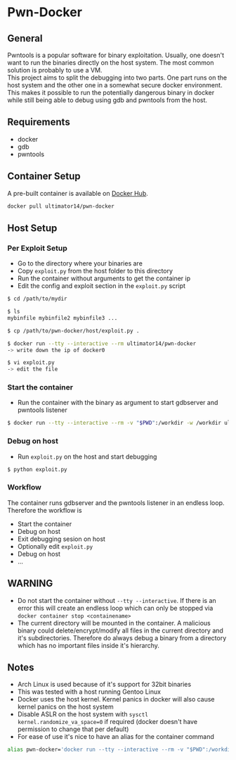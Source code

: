 # Pwn-Docker

## General

Pwntools is a popular software for binary exploitation. Usually, one doesn't want to run the binaries directly on the host system. The most common solution is probably to use a VM.  
This project aims to split the debugging into two parts. One part runs on the host system and the other one in a somewhat secure docker environment. This makes it possible to run the potentially dangerous binary in docker while still being able to debug using gdb and pwntools from the host.

## Requirements

- docker
- gdb
- pwntools

## Container Setup

A pre-built container is available on [Docker Hub](https://hub.docker.com/repository/docker/ultimator14/pwn-docker).  

```bash
docker pull ultimator14/pwn-docker
```

## Host Setup

### Per Exploit Setup

- Go to the directory where your binaries are
- Copy `exploit.py` from the host folder to this directory
- Run the container without arguments to get the container ip
- Edit the config and exploit section in the `exploit.py` script

```bash
$ cd /path/to/mydir

$ ls
mybinfile mybinfile2 mybinfile3 ...

$ cp /path/to/pwn-docker/host/exploit.py .

$ docker run --tty --interactive --rm ultimator14/pwn-docker
-> write down the ip of docker0

$ vi exploit.py
-> edit the file
```

### Start the container

- Run the container with the binary as argument to start gdbserver and pwntools listener
```bash
$ docker run --tty --interactive --rm -v "$PWD":/workdir -w /workdir ultimator14/pwn-docker ./mybinfile
```

### Debug on host

- Run `exploit.py` on the host and start debugging

```bash
$ python exploit.py
```

### Workflow

The container runs gdbserver and the pwntools listener in an endless loop. Therefore the workflow is

- Start the container
- Debug on host
- Exit debugging sesion on host
- Optionally edit `exploit.py`
- Debug on host
- ...

## WARNING

- Do not start the container without `--tty --interactive`. If there is an error this will create an endless loop which can only be stopped via `docker container stop <containename>`
- The current directory will be mounted in the container. A malicious binary could delete/encrypt/modify all files in the current directory and it's subdirectories. Therefore do always debug a binary from a directory which has no important files inside it's  hierarchy. 

## Notes

- Arch Linux is used because of it's support for 32bit binaries
- This was tested with a host running Gentoo Linux
- Docker uses the host kernel. Kernel panics in docker will also cause kernel panics on the host system
- Disable ASLR on the host system with `sysctl kernel.randomize_va_space=0` if required (docker doesn't have permission to change that per default)
- For ease of use it's nice to have an alias for the container command

```bash
alias pwn-docker='docker run --tty --interactive --rm -v "$PWD":/workdir -w /workdir ultimator14/pwn-docker'
```